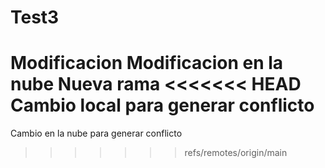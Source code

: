 # Test3
Modificacion 
Modificacion en la nube 
Nueva rama 
<<<<<<< HEAD
Cambio local para generar conflicto 
=======
Cambio en la nube para generar conflicto 
>>>>>>> refs/remotes/origin/main
